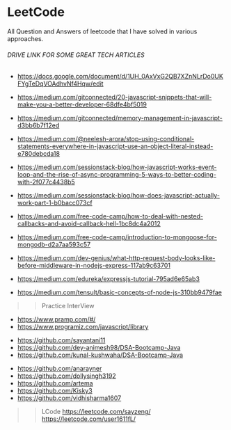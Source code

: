 # LeetCode
All Question and Answers of leetcode that I have solved in various approaches.

######  DRIVE LINK FOR SOME GREAT TECH ARTICLES #####
* https://docs.google.com/document/d/1UH_0AxVxG2QB7XZnNLrDo0UKFYgTeDqVOAdhvNf4Hqw/edit


* https://medium.com/gitconnected/20-javascript-snippets-that-will-make-you-a-better-developer-68dfe4bf5019
* https://medium.com/gitconnected/memory-management-in-javascript-d3bb6b7f12ed
* https://medium.com/@neelesh-arora/stop-using-conditional-statements-everywhere-in-javascript-use-an-object-literal-instead-e780debcda18
* https://medium.com/sessionstack-blog/how-javascript-works-event-loop-and-the-rise-of-async-programming-5-ways-to-better-coding-with-2f077c4438b5
* https://medium.com/sessionstack-blog/how-does-javascript-actually-work-part-1-b0bacc073cf
* https://medium.com/free-code-camp/how-to-deal-with-nested-callbacks-and-avoid-callback-hell-1bc8dc4a2012
* https://medium.com/free-code-camp/introduction-to-mongoose-for-mongodb-d2a7aa593c57
* https://medium.com/dev-genius/what-http-request-body-looks-like-before-middleware-in-nodejs-express-117ab9c63701
* https://medium.com/edureka/expressjs-tutorial-795ad6e65ab3
* https://medium.com/tensult/basic-concepts-of-node-js-310bb9479fae


>>Practice InterView
* https://www.pramp.com/#/
* https://www.programiz.com/javascript/library

>>
* https://github.com/sayantani11
* https://github.com/dey-animesh98/DSA-Bootcamp-Java
* https://github.com/kunal-kushwaha/DSA-Bootcamp-Java

>>
* https://github.com/anarayner
* https://github.com/dollysingh3192
* https://github.com/artema
* https://github.com/Kisky3
* https://github.com/vidhisharma1607

>>LCode
https://leetcode.com/sayzeng/
https://leetcode.com/user1611fL/
